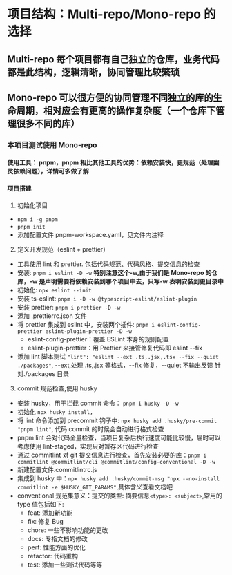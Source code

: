 <!--
 * @Author: Gulai
 * @Date: 2023-07-03 22:42:03
 * @LastEditTime: 2023-07-03 23:54:41
 * @Description: 笔记https://appjiz2zqrn2142.pc.xiaoe-tech.com/p/t_pc/course_pc_detail/video/v_638072cfe4b0fc5d120a24cf
 * @FilePath: \react-mono-repo\README.MD
-->

# 项目结构：Multi-repo/Mono-repo 的选择

## Multi-repo 每个项目都有自己独立的仓库，业务代码都是此结构，逻辑清晰，协同管理比较繁琐

## Mono-repo 可以很方便的协同管理不同独立的库的生命周期，相对应会有更高的操作复杂度（一个仓库下管理很多不同的库）

### 本项目测试使用 Mono-repo

#### 使用工具： pnpm，pnpm 相比其他工具的优势：依赖安装快，更规范（处理幽灵依赖问题），详情可多做了解

#### 项目搭建

1. 初始化项目

- `npm i -g pnpm`
- `pnpm init`
- 添加配置文件 pnpm-workspace.yaml，见文件内注释

2. 定义开发规范（eslint + prettier）

- 工具使用 lint 和 prettier. 包括代码规范、代码风格、提交信息的检查
- 安装: `pnpm i eslint -D -w` **特别注意这个-w,由于我们是 Mono-repo 的仓库，-w 是声明需要将依赖安装到哪个项目中去，只写-w 表明安装到更目录中**
- 初始化: `npx eslint --init`
- 安装 ts-eslint: `pnpm i -D -w @typescript-eslint/eslint-plugin`
- 安装 prettier: `pnpm i prettier -D -w`
- 添加 .prettierrc.json 文件
- 将 prettier 集成到 eslint 中，安装两个插件: `pnpm i eslint-config-prettier eslint-plugin-prettier -D -w`
  - eslint-config-prettier：覆盖 ESLint 本身的规则配置
  - eslint-plugin-prettier：用 Prettier 来接管修复代码即 eslint --fix
- 添加 lint 脚本测试 `"lint": "eslint --ext .ts,.jsx,.tsx --fix --quiet ./packages"`, --ext,处理 .ts,.jsx 等格式，--fix 修复，--quiet 不输出反馈 针对./packages 目录

3. commit 规范检查,使用 husky

- 安装 husky，用于拦截 commit 命令： `pnpm i husky -D -w`
- 初始化 `npx husky install`，
- 将 lint 命令添加到 precommit 钩子中: `npx husky add .husky/pre-commit "pnpm lint"`, 代码 commit 的时候会自动进行格式检查
- pnpm lint 会对代码全量检查，当项目复杂后执行速度可能比较慢，届时可以考虑使用 lint-staged，实现只对暂存区代码进行检查
- 通过 commitlint 对 git 提交信息进行检查，首先安装必要的库：`pnpm i commitlint @commitlint/cli @commitlint/config-conventional -D -w`
- 新建配置文件.commitlintrc.js
- 集成到 husky 中：`npx husky add .husky/commit-msg "npx --no-install commitlint -e $HUSKY_GIT_PARAMS"`,具体含义查看文档吧
- conventional 规范集意义：提交的类型: 摘要信息`<type>: <subject>`,常用的 type 值包括如下:
  - feat: 添加新功能
  - fix: 修复 Bug
  - chore: 一些不影响功能的更改
  - docs: 专指文档的修改
  - perf: 性能方面的优化
  - refactor: 代码重构
  - test: 添加一些测试代码等等
